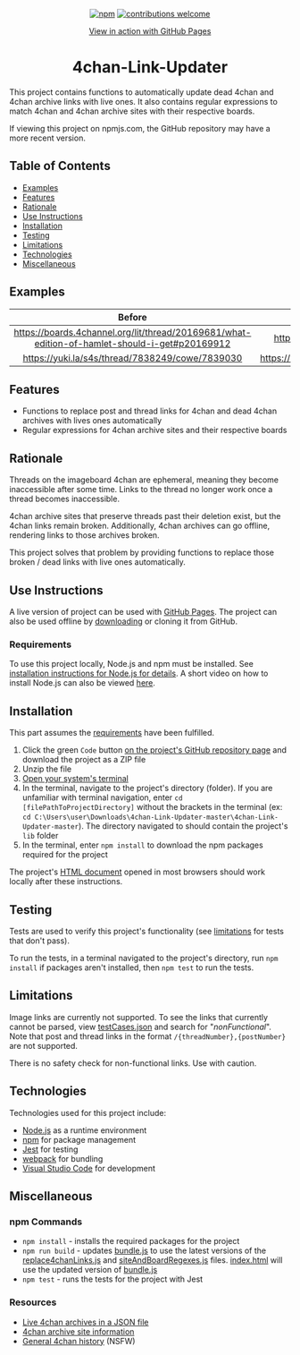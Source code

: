 <div align="center">

[![npm][npm]][npm-url]
[![contributions welcome](https://img.shields.io/badge/contributions-welcome-brightgreen.svg?style=flat)](https://github.com/bzvnr/4chan-Link-Updater/issues)

  <a href="https://bzvnr.github.io/4chan-Link-Updater/">View in action with GitHub Pages</a>

<h1>4chan-Link-Updater</h1>
</div>

This project contains functions to automatically update dead 4chan and 4chan archive links with live ones. It also contains regular expressions to match 4chan and 4chan archive sites with their respective boards.

If viewing this project on npmjs.com, the GitHub repository may have a more recent version.

## Table of Contents

- [Examples](#examples)
- [Features](#features)
- [Rationale](#rationale)
- [Use Instructions](#use-instructions)
- [Installation](#installation)
- [Testing](#testing)
- [Limitations](#limitations)
- [Technologies](#technologies)
- [Miscellaneous](#miscellaneous)

## Examples

| Before | After |
|:------:|:-----:|
| https://boards.4channel.org/lit/thread/20169681/what-edition-of-hamlet-should-i-get#p20169912 | https://warosu.org/lit/thread/20169681#q20169912 |
| https://yuki.la/s4s/thread/7838249/cowe/7839030 | https://archive.4plebs.org/s4s/thread/7838249#q7839030 |

## Features

- Functions to replace post and thread links for 4chan and dead 4chan archives with lives ones automatically
- Regular expressions for 4chan archive sites and their respective boards

## Rationale

Threads on the imageboard 4chan are ephemeral, meaning they become inaccessible after some time. Links to the thread no longer work once a thread becomes inaccessible.

4chan archive sites that preserve threads past their deletion exist, but the 4chan links remain broken. Additionally, 4chan archives can go offline, rendering links to those archives broken.

This project solves that problem by providing functions to replace those broken / dead links with live ones automatically.

## Use Instructions

A live version of project can be used with [GitHub Pages](https://bzvnr.github.io/4chan-Link-Updater/). The project can also be used offline by [downloading](#installation) or cloning it from GitHub.

### Requirements

To use this project locally, Node.js and npm must be installed. See [installation instructions for Node.js for details](https://docs.npmjs.com/downloading-and-installing-node-js-and-npm). A short video on how to install Node.js can also be viewed [here](https://youtu.be/OBhw2BOez0w?t=82).

## Installation

This part assumes the [requirements](#requirements) have been fulfilled.

1. Click the green `Code` button [on the project's GitHub repository page](https://github.com/bzvnr/4chan-Link-Updater) and download the project as a ZIP file
2. Unzip the file
3. [Open your system's terminal](https://web.archive.org/web/20220528160004/https://towardsdatascience.com/a-quick-guide-to-using-command-line-terminal-96815b97b955?gi=f465d80a5ddf)
4. In the terminal, navigate to the project's directory (folder). If you are unfamiliar with terminal navigation, enter `cd [filePathToProjectDirectory]` without the brackets in the terminal (ex: `cd C:\Users\user\Downloads\4chan-Link-Updater-master\4chan-Link-Updater-master`). The directory navigated to should contain the project's `lib` folder
5. In the terminal, enter `npm install` to download the npm packages required for the project

The project's [HTML document](./index.html) opened in most browsers should work locally after these instructions.

## Testing

Tests are used to verify this project's functionality (see [limitations](#limitations) for tests that don't pass).

To run the tests, in a terminal navigated to the project's directory, run ```npm install``` if packages aren't installed, then ```npm test``` to run the tests.

## Limitations

Image links are currently not supported. To see the links that currently cannot be parsed, view [testCases.json](./lib/testCases.json) and search for "*nonFunctional*". Note that post and thread links in the format `/{threadNumber},{postNumber}` are not supported.

There is no safety check for non-functional links. Use with caution.

## Technologies

Technologies used for this project include:

- [Node.js](https://nodejs.org/en/download/) as a runtime environment
- <a href="https://npmjs.com">npm</a> for package management
- [Jest](https://jestjs.io/) for testing
- [webpack](https://github.com/webpack/webpack) for bundling
- [Visual Studio Code](https://code.visualstudio.com/) for development

## Miscellaneous

### npm Commands

- `npm install` - installs the required packages for the project
- `npm run build` - updates [bundle.js](./dist/bundle.js) to use the latest versions of the [replace4chanLinks.js](./lib/replace4chanLinks.js) and [siteAndBoardRegexes.js](./lib/siteAndBoardRegexes.js) files. [index.html](./index.html) will use the updated version of [bundle.js](./dist/bundle.js)
- `npm test` - runs the tests for the project with Jest

### Resources

- [Live 4chan archives in a JSON file](https://github.com/4chenz/archives.json)
- [4chan archive site information](https://wiki.archiveteam.org/index.php/4chan)
- [General 4chan history](https://wiki.bibanon.org/4chan/History) (NSFW)

[npm]: https://img.shields.io/npm/v/4chan-link-updater.svg
[npm-url]: https://www.npmjs.com/package/4chan-link-updater
